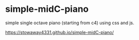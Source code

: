 # simple-midC-piano
simple single octave piano (starting from c4) using css and js.

https://stowaway4331.github.io/simple-midC-piano/
